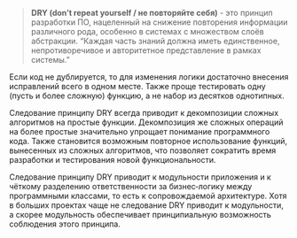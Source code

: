 > **DRY (don’t repeat yourself / не повторяйте себя)**  - это принцип разработки ПО, нацеленный на снижение повторения информации различного рода, особенно в системах с множеством слоёв абстракции. “Каждая часть знаний должна иметь единственное, непротиворечивое и авторитетное представление в рамках системы.”
> 

Если код не дублируется, то для изменения логики достаточно внесения исправлений всего в одном месте. Также проще тестировать одну (пусть и более сложную) функцию, а не набор из десятков однотипных.

Следование принципу DRY всегда приводит к декомпозиции сложных алгоритмов на простые функции. Декомпозиция же сложных операций на более простые значительно упрощает понимание программного кода. Также становится возможным повторное использование функций, вынесенных из сложных алгоритмов, что позволяет сократить время разработки и тестирования новой функциональности.

Следование принципу DRY приводит к модульности приложения и к чёткому разделению ответственности за бизнес‑логику между программными классами, то есть к сопровождаемой архитектуре. Хотя в больших проектах чаще не следование DRY приводит к модульности, а скорее модульность обеспечивает принципиальную возможность соблюдения этого принципа.